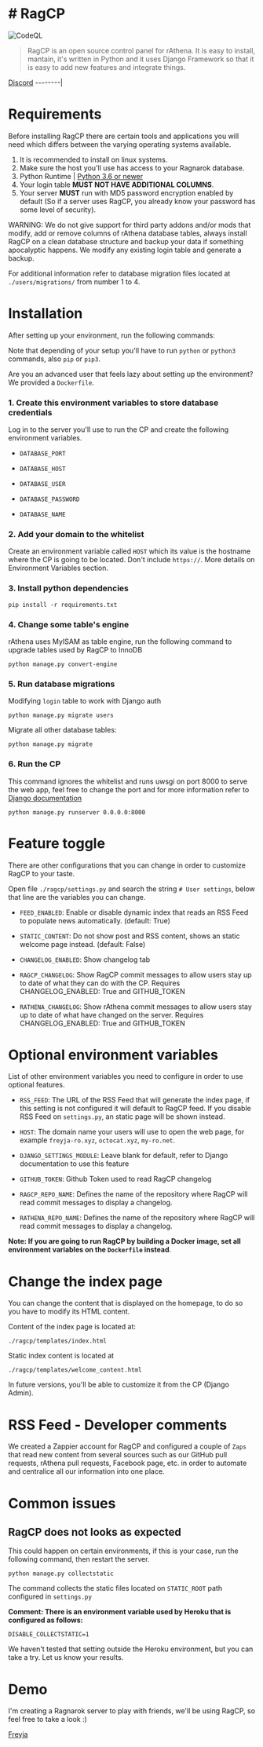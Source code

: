 # # RagCP

![CodeQL](https://github.com/Freyja-Folkvangr/ragpycp/workflows/CodeQL/badge.svg)

> RagCP is an open source control panel for rAthena. It is easy to install, mantain, it's written in Python and it uses Django Framework so that it is easy to add new features and integrate things.

[Discord](https://discord.gg/2Y92RMS)
--------|

# Requirements
Before installing RagCP there are certain tools and applications you will need which
differs between the varying operating systems available.

1. It is recommended to install on linux systems.
2. Make sure the host you'll use has access to your Ragnarok database.
3. Python Runtime | [Python 3.6 or newer](https://www.python.org/downloads/)
4. Your login table **MUST NOT HAVE ADDITIONAL COLUMNS**.
5. Your server **MUST** run with MD5 password encryption enabled by default (So if a server uses RagCP, you already know your password has some level of security).

WARNING: We do not give support for third party addons and/or mods that modify, add or remove columns of rAthena database tables, always install RagCP on a clean database structure and backup your data if something apocalyptic happens. We modify any existing login table and generate a backup.

For additional information refer to database migration files located at ``./users/migrations/`` from number 1 to 4.

# Installation

After setting up your environment, run the following commands:

Note that depending of your setup you'll have to run ``python`` or ``python3`` commands, also ``pip`` or ``pip3``.

Are you an advanced user that feels lazy about setting up the environment? We provided a ``Dockerfile``.

### 1. Create this environment variables to store database credentials

Log in to the server you'll use to run the CP and create the following environment variables.

- `DATABASE_PORT`

- `DATABASE_HOST`

- `DATABASE_USER`

- `DATABASE_PASSWORD`

- `DATABASE_NAME`


### 2. Add your domain to the whitelist

Create an environment variable called ``HOST`` which its value is the hostname where the CP is going to be located. Don't include ``https://``. More details on Environment Variables section.


### 3. Install python dependencies

`pip install -r requirements.txt`

### 4. Change some table's engine

rAthena uses MyISAM as table engine, run the following command to upgrade tables used by RagCP to InnoDB

`python manage.py convert-engine`

### 5. Run database migrations

Modifying ``login`` table to work with Django auth

`python manage.py migrate users`

Migrate all other database tables:

`python manage.py migrate`

### 6. Run the CP

This command ignores the whitelist and runs uwsgi on port 8000 to serve the web app, feel free to change the port and for more information refer to [Django documentation](https://docs.djangoproject.com/en/3.0/ref/django-admin/)

`python manage.py runserver 0.0.0.0:8000`

# Feature toggle

There are other configurations that you can change in order to customize RagCP to your taste.

Open file ```./ragcp/settings.py``` and search the string ```# User settings```, below that line are the variables you can change.

- ``FEED_ENABLED``: Enable or disable dynamic index that reads an  RSS Feed to populate news automatically. (default: True)

- ``STATIC_CONTENT``: Do not show post and RSS content, shows an static welcome page instead. (default: False)

- ``CHANGELOG_ENABLED``: Show changelog tab

- ``RAGCP_CHANGELOG``: Show RagCP commit messages to allow users stay up to date of what they can do with the CP. Requires CHANGELOG_ENABLED: True and GITHUB_TOKEN

- ``RATHENA_CHANGELOG``: Show rAthena commit messages to allow users stay up to date of what have changed on the server. Requires CHANGELOG_ENABLED: True and GITHUB_TOKEN

# Optional environment variables

List of other environment variables you need to configure in order to use optional features.

- ``RSS_FEED``: The URL of the RSS Feed that will generate the index page, if this setting is not configured it will default to RagCP feed. If you disable RSS Feed on ``settings.py``, an static page will be shown instead.

- `HOST`: The domain name your users will use to open the web page, for example ``freyja-ro.xyz``, ``octocat.xyz``, ``my-ro.net``.

- `DJANGO_SETTINGS_MODULE`: Leave blank for default, refer to Django documentation to use this feature

- ``GITHUB_TOKEN``: Github Token used to read RagCP changelog

- ``RAGCP_REPO_NAME``: Defines the name of the repository where RagCP will read commit messages to display a changelog.

- ``RATHENA_REPO_NAME``: Defines the name of the repository where RagCP will read commit messages to display a changelog.

**Note: If you are going to run RagCP by building a Docker image, set all environment variables on the ``Dockerfile`` instead**.

# Change the index page

You can change the content that is displayed on the homepage, to do so you have to modify its HTML content.

Content of the index page is located at:

`./ragcp/templates/index.html`

Static index content is located at

`./ragcp/templates/welcome_content.html`

In future versions, you'll be able to customize it from the CP (Django Admin).

# RSS Feed - Developer comments

We created a Zappier account for RagCP and configured a couple of ``Zaps`` that read new content from several sources such as our GitHub pull requests, rAthena pull requests, Facebook page, etc. in order to automate and centralice all our information into one place.

# Common issues

## RagCP does not looks as expected

This could happen on certain environments, if this is your case, run the following command, then restart the server.

`python manage.py collectstatic`

The command collects the static files located on ``STATIC_ROOT`` path configured in ``settings.py``

**Comment: There is an environment variable used by Heroku that is configured as follows:**

``DISABLE_COLLECTSTATIC=1``

We haven't tested that setting outside the Heroku environment, but you can take a try. Let us know your results.

# Demo
I'm creating a Ragnarok server to play with friends, we'll be using RagCP, so feel free to take a look :)

[Freyja](https://freyja-ragcp.herokuapp.com/)

